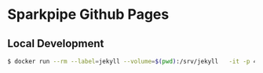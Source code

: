 # Sparkpipe Github Pages

## Local Development

```bash
$ docker run --rm --label=jekyll --volume=$(pwd):/srv/jekyll   -it -p 4000:4000 jekyll/jekyll jekyll s --config _config.yml,_config-dev.yml
```
